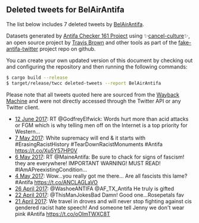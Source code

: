 ## Deleted tweets for BelAirAntifa

The list below includes 7 deleted tweets by
[BelAirAntifa](https://twitter.com/BelAirAntifa).



Datasets generated by [Antifa Checker 161 Project](https://twitter.com/antifacheck161) using ✨[cancel-culture](https://github.com/travisbrown/cancel-culture)✨, an open source project by 
[Travis Brown](https://twitter.com/travisbrown) and other tools as part of the 
[fake-antifa-twitter](https://github.com/antifacheck161/fake-antifa-twitter) project repo on github.

You can create your own updated version of this document by checking out and configuring the
repository and then running the following commands:

```bash
$ cargo build --release
$ target/release/twcc deleted-tweets --report BelAirAntifa
```

Please note that all tweets quoted here are sourced from the
[Wayback Machine](https://web.archive.org) and were not directly accessed through the Twitter API or
any Twitter client.

* [12 June 2017](https://web.archive.org/web/20170612131209/https://twitter.com/BelAirAntifa/status/874252987283255297): RT @GodfreyElfwick: Words hurt more than acid attacks or FGM which is why telling men off on the Internet is a top priority for Western…  <!--874252987283255297-->
* [ 7 May 2017](https://web.archive.org/web/20170507235805/https://twitter.com/BelAirAntifa/status/861369578592641024): White supremacy will end &amp; it starts with #ErasingRacistHistory #TearDownRacistMonuments #Antifa https://t.co/Xu5Y57HP0V <!--861369578592641024-->
* [ 6 May 2017](https://web.archive.org/web/20170506205930/https://twitter.com/BelAirAntifa/status/860962248726122496): RT @MaineAntifa: Be sure to chack for signs of fascism! they are everywhere! IMPORTANT WARNING! MUST READ! #IAmAPreexistingCondition…  <!--860962248726122496-->
* [ 4 May 2017](https://web.archive.org/web/20170504115446/https://twitter.com/BelAirAntifa/status/860100386371366912): Wow...you really got me there...  Are all fascists this lame?   #Antifa https://t.co/ANCLAGLaVO <!--860100386371366912-->
* [26 April 2017](https://web.archive.org/web/20170426222613/https://twitter.com/BelAirAntifa/status/857360193037926400): @WashoeANTIFA @AF_TX_Antifa He truly is gifted <!--857360193037926400-->
* [22 April 2017](https://web.archive.org/web/20170422034341/https://twitter.com/BelAirAntifa/status/855628146829393920): @ThisManJokesBad Damn! Good one...Rosepetals fav <!--855628146829393920-->
* [21 April 2017](https://web.archive.org/web/20170421233738/https://twitter.com/BelAirAntifa/status/855566222099976192): We travel in droves and will never stop fighting against cis gendered racist hate speech! And someone tell Jenny we don't wear pink #Antifa https://t.co/oOImTWXC8T <!--855566222099976192-->
